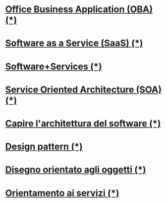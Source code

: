 
# [Office Business Application (OBA) (*)](https://msdn.microsoft.com/it-it/library/dd183130.aspx)
# [Software as a Service (SaaS) (*)](https://msdn.microsoft.com/it-it/library/cc952680.aspx)
# [Software+Services (*)](https://msdn.microsoft.com/it-it/library/cc952681.aspx)
# [Service Oriented Architecture (SOA) (*)](https://msdn.microsoft.com/it-it/library/cc952682.aspx)
# [Capire l'architettura del software (*)](https://msdn.microsoft.com/it-it/library/cc185057.aspx)
# [Design pattern (*)](https://msdn.microsoft.com/it-it/library/dd183131.aspx)
# [Disegno orientato agli oggetti (*)](https://msdn.microsoft.com/it-it/library/cc952684.aspx)
# [Orientamento ai servizi (*)](https://msdn.microsoft.com/it-it/library/cc952686.aspx)

